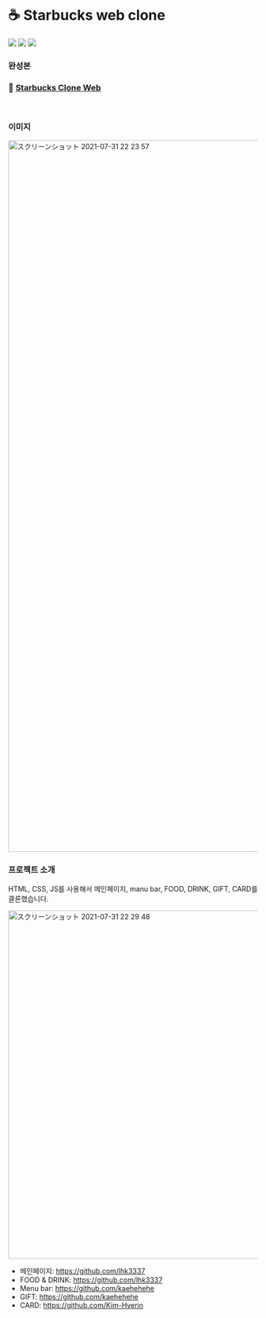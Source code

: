 # ☕️ Starbucks web clone

<img src="https://img.shields.io/badge/HTML5-E34F26.svg?&style=for-the-badge&logo=HTML5&logoColor=white" /> <img src="https://img.shields.io/badge/CSS3-1572B6.svg?&style=for-the-badge&logo=CSS3&logoColor=white" /> <img src="https://img.shields.io/badge/javascript-F7DF1E.svg?&style=for-the-badge&logo=javascript&logoColor=black" />
<br />

### 완성본
### 📎 [Starbucks Clone Web](https://lm-channel-team-project.github.io/starbucks-web-clone-team12/) 
<br />

### 이미지
<img width="1434" alt="スクリーンショット 2021-07-31 22 23 57" src="https://user-images.githubusercontent.com/77221488/127741321-49e2bc24-0ea4-41fd-8d34-2a110ce119ca.png">

### 프로젝트 소개
HTML, CSS, JS를 사용해서 메인페이지, manu bar, FOOD, DRINK, GIFT, CARD를 클론했습니다.

<img width="702" alt="スクリーンショット 2021-07-31 22 29 48" src="https://user-images.githubusercontent.com/77221488/127741467-4a59c49b-d7f9-4813-9a8b-6a55be43f39b.png">

- 메인페이지: https://github.com/lhk3337
- FOOD & DRINK: https://github.com/lhk3337
- Menu bar: https://github.com/kaehehehe
- GIFT: https://github.com/kaehehehe
- CARD: https://github.com/Kim-Hyerin




